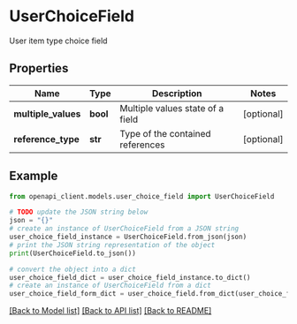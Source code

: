 # UserChoiceField

User item type choice field

## Properties

Name | Type | Description | Notes
------------ | ------------- | ------------- | -------------
**multiple_values** | **bool** | Multiple values state of a field | [optional] 
**reference_type** | **str** | Type of the contained references | [optional] 

## Example

```python
from openapi_client.models.user_choice_field import UserChoiceField

# TODO update the JSON string below
json = "{}"
# create an instance of UserChoiceField from a JSON string
user_choice_field_instance = UserChoiceField.from_json(json)
# print the JSON string representation of the object
print(UserChoiceField.to_json())

# convert the object into a dict
user_choice_field_dict = user_choice_field_instance.to_dict()
# create an instance of UserChoiceField from a dict
user_choice_field_form_dict = user_choice_field.from_dict(user_choice_field_dict)
```
[[Back to Model list]](../README.md#documentation-for-models) [[Back to API list]](../README.md#documentation-for-api-endpoints) [[Back to README]](../README.md)


